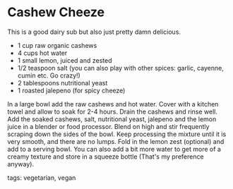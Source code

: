 Cashew Cheeze
===================

This is a good dairy sub but also just pretty damn delicious.

* 1 cup raw organic cashews
* 4 cups hot water
* 1 small lemon, juiced and zested
* 1/2 teaspoon salt (you can also play with other spices: garlic, cayenne, cumin etc. Go crazy!)
* 2 tablespoons nutritional yeast
* 1 roasted jalepeno (for spicy cheeze)

In a large bowl add the raw cashews and hot water. Cover with a kitchen towel and allow to soak for 2-4 hours. Drain the cashews and rinse well.
Add the soaked cashews, salt, nutritional yeast, jalepeno and the lemon juice in a blender or food processor. Blend on high and stir frequently scraping down the sides of the bowl. Keep processing the mixture until it is very smooth, and there are no lumps.
Fold in the lemon zest (optional) and add to a serving bowl. You can also add a bit more water to get more of a creamy texture and store in a squeeze bottle (That's my preference anyway).

tags: vegetarian, vegan
